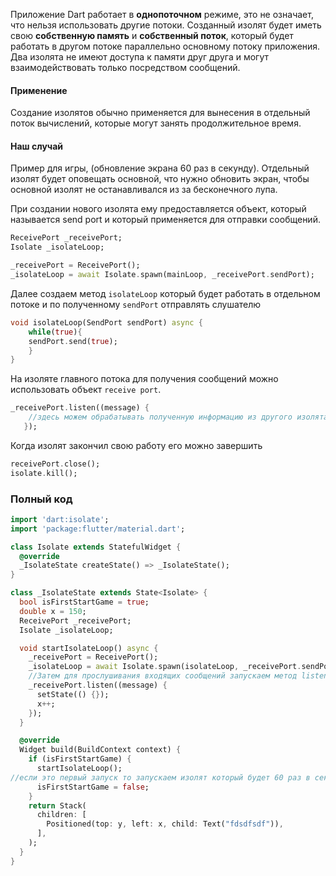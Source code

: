 
Приложение Dart работает в **однопоточном** режиме, это не означает, что нельзя использовать другие потоки. Созданный изолят будет иметь свою **собственную память** и **собственный поток**, который будет работать в другом потоке параллельно основному потоку приложения. Два изолята не имеют доступа к памяти друг друга и могут взаимодействовать только посредством сообщений.

#### Применение
Создание изолятов обычно применяется для вынесения в отдельный поток вычиcлений, которые могут занять продолжительное время. 

#### Наш случай
Пример для игры, (обновление экрана 60 раз в секунду). Отдельный изолят будет оповещать основной, что нужно обновить экран, чтобы основной изолят не останавливался из за бесконечного лупа.

При создании нового изолята ему предоставляется объект, который называется send port и который применяется для отправки сообщений. 
  ```dart
ReceivePort _receivePort;
Isolate _isolateLoop;

_receivePort = ReceivePort();
_isolateLoop = await Isolate.spawn(mainLoop, _receivePort.sendPort);
```

Далее создаем метод `isolateLoop` который будет работать в отдельном потоке
и по полученному `sendPort` отправлять слушателю
```dart
void isolateLoop(SendPort sendPort) async {
	while(true){
	sendPort.send(true);
	}
}
```

На изоляте главного потока для получения сообщений можно использовать объект `receive port`.
 ```dart
_receivePort.listen((message) {
     //здесь можем обрабатывать полученную информацию из другого изолята
    });
```

Когда изолят закончил свою работу его можно завершить
 ```dart
receivePort.close();
isolate.kill();
```

### Полный код
```dart
import 'dart:isolate';
import 'package:flutter/material.dart';

class Isolate extends StatefulWidget {
  @override
  _IsolateState createState() => _IsolateState();
}

class _IsolateState extends State<Isolate> {
  bool isFirstStartGame = true;
  double x = 150;
  ReceivePort _receivePort;
  Isolate _isolateLoop;

  void startIsolateLoop() async {
    _receivePort = ReceivePort();
	_isolateLoop = await Isolate.spawn(isolateLoop, _receivePort.sendPort);
	//Затем для прослушивания входящих сообщений запускаем метод listen():
    _receivePort.listen((message) {
      setState(() {});
      x++;
    });
  }

  @override
  Widget build(BuildContext context) {
    if (isFirstStartGame) {
      startIsolateLoop();   
//если это первый запуск то запускаем изолят который будет 60 раз в секунду перерисовывать экран и менять значение X
      isFirstStartGame = false;
    }
    return Stack(
      children: [
        Positioned(top: y, left: x, child: Text("fdsdfsdf")),
      ],
    );
  }
}
```
